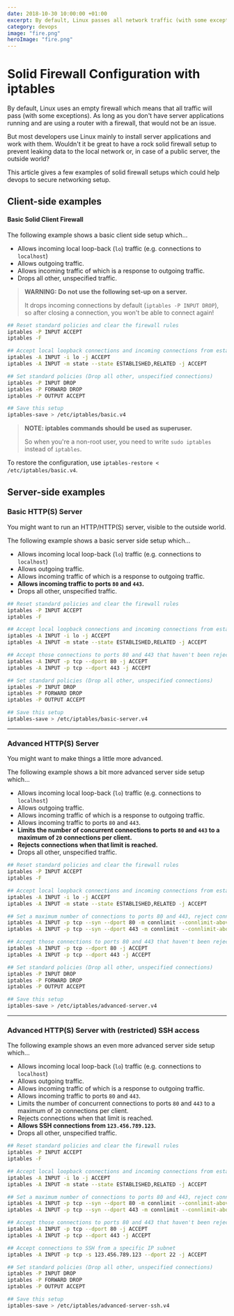 ```yaml
---
date: 2018-10-30 10:00:00 +01:00
excerpt: By default, Linux passes all network traffic (with some exceptions). Learn how to set-up a secure firewall with iptables.
category: devops
image: "fire.png"
heroImage: "fire.png"
---
```


# Solid Firewall Configuration with iptables

By default, Linux uses an empty firewall which means that all traffic will pass (with some exceptions). As long as you don't have server applications running and are using a router with a firewall, that would not be an issue.

But most developers use Linux mainly to install server applications and work with them. Wouldn't it be great to have a rock solid firewall setup to prevent leaking data to the local network or, in case of a public server, the outside world?

This article gives a few examples of solid firewall setups which could help devops to secure networking setup.

## Client-side examples

#### Basic Solid Client Firewall

The following example shows a basic client side setup which...

* Allows incoming local loop-back (`lo`) traffic (e.g. connections to `localhost`)
* Allows outgoing traffic.
* Allows incoming traffic of which is a response to outgoing traffic.
* Drops all other, unspecified traffic.

> **WARNING: Do not use the following set-up on a server.**
>
> It drops incoming connections by default (`iptables -P INPUT DROP`), so after closing a connection, you won't be able to connect again!

```sh
## Reset standard policies and clear the firewall rules
iptables -P INPUT ACCEPT
iptables -F

## Accept local loopback connections and incoming connections from established and related connection (e.g. to receive things back from outgoing traffic)
iptables -A INPUT -i lo -j ACCEPT
iptables -A INPUT -m state --state ESTABLISHED,RELATED -j ACCEPT

## Set standard policies (Drop all other, unspecified connections)
iptables -P INPUT DROP
iptables -P FORWARD DROP
iptables -P OUTPUT ACCEPT

## Save this setup
iptables-save > /etc/iptables/basic.v4
```

> **NOTE: iptables commands should be used as superuser.**
>
> So when you're a non-root user, you need to write `sudo iptables ` instead of `iptables`.

To restore the configuration, use `iptables-restore < /etc/iptables/basic.v4`.

## Server-side examples

### Basic HTTP(S) Server

You might want to run an HTTP/HTTP(S) server, visible to the outside world.

The following example shows a basic server side setup which...

* Allows incoming local loop-back (`lo`) traffic (e.g. connections to `localhost`)
* Allows outgoing traffic.
* Allows incoming traffic of which is a response to outgoing traffic.
* **Allows incoming traffic to ports `80` and `443`.**
* Drops all other, unspecified traffic.

```sh
## Reset standard policies and clear the firewall rules
iptables -P INPUT ACCEPT
iptables -F

## Accept local loopback connections and incoming connections from established and related connection (e.g. to receive things back from outgoing traffic)
iptables -A INPUT -i lo -j ACCEPT
iptables -A INPUT -m state --state ESTABLISHED,RELATED -j ACCEPT

## Accept those connections to ports 80 and 443 that haven't been rejected
iptables -A INPUT -p tcp --dport 80 -j ACCEPT
iptables -A INPUT -p tcp --dport 443 -j ACCEPT

## Set standard policies (Drop all other, unspecified connections)
iptables -P INPUT DROP
iptables -P FORWARD DROP
iptables -P OUTPUT ACCEPT

## Save this setup
iptables-save > /etc/iptables/basic-server.v4
```

---

### Advanced HTTP(S) Server

You might want to make things a little more advanced.

The following example shows a bit more advanced server side setup which...

- Allows incoming local loop-back (`lo`) traffic (e.g. connections to `localhost`)
- Allows outgoing traffic.
- Allows incoming traffic of which is a response to outgoing traffic.
- Allows incoming traffic to ports `80` and `443`.
- **Limits the number of concurrent connections to ports `80` and `443` to a maximum of `20` connections per client.**
- **Rejects connections when that limit is reached.**
- Drops all other, unspecified traffic.

```sh
## Reset standard policies and clear the firewall rules
iptables -P INPUT ACCEPT
iptables -F

## Accept local loopback connections and incoming connections from established and related connection (e.g. to receive things back from outgoing traffic)
iptables -A INPUT -i lo -j ACCEPT
iptables -A INPUT -m state --state ESTABLISHED,RELATED -j ACCEPT

## Set a maximum number of connections to ports 80 and 443, reject connections when they exceed the maximum number of connections
iptables -A INPUT -p tcp --syn --dport 80 -m connlimit --connlimit-above 20 -j REJECT --reject-with tcp-reset
iptables -A INPUT -p tcp --syn --dport 443 -m connlimit --connlimit-above 20 -j REJECT --reject-with tcp-reset

## Accept those connections to ports 80 and 443 that haven't been rejected
iptables -A INPUT -p tcp --dport 80 -j ACCEPT
iptables -A INPUT -p tcp --dport 443 -j ACCEPT

## Set standard policies (Drop all other, unspecified connections)
iptables -P INPUT DROP
iptables -P FORWARD DROP
iptables -P OUTPUT ACCEPT

## Save this setup
iptables-save > /etc/iptables/advanced-server.v4
```

---

### Advanced HTTP(S) Server with (restricted) SSH access

The following example shows an even more advanced server side setup which...

- Allows incoming local loop-back (`lo`) traffic (e.g. connections to `localhost`)
- Allows outgoing traffic.
- Allows incoming traffic of which is a response to outgoing traffic.
- Allows incoming traffic to ports `80` and `443`.
- Limits the number of concurrent connections to ports `80` and `443` to a maximum of `20` connections per client.
- Rejects connections when that limit is reached.
- **Allows SSH connections from `123.456.789.123`.**
- Drops all other, unspecified traffic.

```sh
## Reset standard policies and clear the firewall rules
iptables -P INPUT ACCEPT
iptables -F

## Accept local loopback connections and incoming connections from established and related connection (e.g. to receive things back from outgoing traffic)
iptables -A INPUT -i lo -j ACCEPT
iptables -A INPUT -m state --state ESTABLISHED,RELATED -j ACCEPT

## Set a maximum number of connections to ports 80 and 443, reject connections when they exceed the maximum number of connections
iptables -A INPUT -p tcp --syn --dport 80 -m connlimit --connlimit-above 20 -j REJECT --reject-with tcp-reset
iptables -A INPUT -p tcp --syn --dport 443 -m connlimit --connlimit-above 20 -j REJECT --reject-with tcp-reset

## Accept those connections to ports 80 and 443 that haven't been rejected
iptables -A INPUT -p tcp --dport 80 -j ACCEPT
iptables -A INPUT -p tcp --dport 443 -j ACCEPT

## Accept connections to SSH from a specific IP subnet
iptables -A INPUT -p tcp -s 123.456.789.123 --dport 22 -j ACCEPT

## Set standard policies (Drop all other, unspecified connections)
iptables -P INPUT DROP
iptables -P FORWARD DROP
iptables -P OUTPUT ACCEPT

## Save this setup
iptables-save > /etc/iptables/advanced-server-ssh.v4
```
